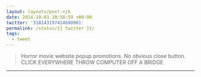 ```yaml
---
layout: layouts/post.njk
date: 2014-10-03 20:58:59 +00:00
twitter: '518143197424680961'
permalink: /status/{{ twitter }}/
tags: 
  - tweet
---
```


> Horror movie website popup promotions. No obvious close button. CLICK EVERYWHERE THROW COMPUTER OFF A BRIDGE

---
